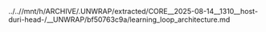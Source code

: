 ../..//mnt/h/ARCHIVE/.UNWRAP/extracted/CORE__2025-08-14__1310__host-duri-head-/__UNWRAP/bf50763c9a/learning_loop_architecture.md